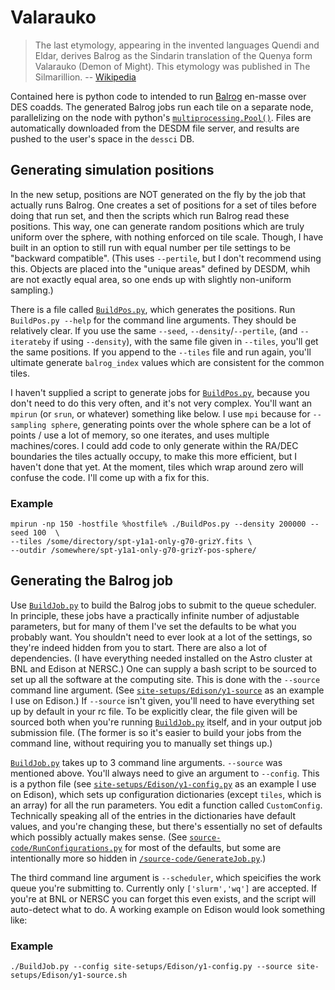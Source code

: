 # Valarauko 

> The last etymology, appearing in the invented languages Quendi and Eldar, derives Balrog as the Sindarin translation of the Quenya form Valarauko (Demon of Might). 
> This etymology was published in The Silmarillion. -- [Wikipedia](https://en.wikipedia.org/wiki/Balrog)

Contained here is python code to intended to run [Balrog](https://github.com/emhuff/Balrog) en-masse over DES coadds.
The generated Balrog jobs run each tile on a separate node, 
parallelizing on the node with python's [```multiprocessing.Pool()```](https://docs.python.org/2/library/multiprocessing.html#module-multiprocessing.pool).
Files are automatically downloaded from the DESDM file server, and results are pushed to the user's space in the `dessci` DB. 


## Generating simulation positions

In the new setup, positions are NOT generated on the fly by the job that actually runs Balrog.
One creates a set of positions for a set of tiles before doing that run set,
and then the scripts which run Balrog read these positions.
This way, one can generate random positions which are truly uniform over the sphere, with nothing enforced on tile scale.
Though, I have built in an option to still run with equal number per tile settings to be "backward compatible".
(This uses ```--pertile```, but I don't recommend using this. Objects are placed into the "unique areas" defined by DESDM,
whih are not exactly equal area, so one ends up with slightly non-uniform sampling.)

There is a file called [```BuildPos.py```](https://github.com/suchyta1/BalrogMPI/blob/master/BuildPos.py), which generates the positions.
Run ```BuildPos.py --help``` for the command line arguments. They should be relatively clear.
If you use the same ```--seed```, ```--density```/```--pertile```, (and ```--iterateby``` if using ```--density```),
with the same file given in ```--tiles```, you'll get the same positions. 
If you append to the ```--tiles``` file and run again, you'll ultimate generate ```balrog_index``` values which are consistent for the common tiles.

I haven't supplied a script to generate jobs for [```BuildPos.py```](https://github.com/suchyta1/BalrogMPI/blob/master/BuildPos.py), 
because you don't need to do this very often, and it's not very complex. You'll want an ```mpirun``` (or ```srun```, or whatever) something like below.
I use ```mpi``` because for ```--sampling sphere```, generating points over the whole sphere can be a lot of points / use a lot of memory, 
so one iterates, and uses multiple machines/cores.
I could add code to only generate within the RA/DEC boundaries the tiles actually occupy, to make this more efficient, but I haven't done that yet.
At the moment, tiles which wrap around zero will confuse the code. I'll come up with a fix for this.

### Example

```
mpirun -np 150 -hostfile %hostfile% ./BuildPos.py --density 200000 --seed 100  \
--tiles /some/directory/spt-y1a1-only-g70-grizY.fits \
--outdir /somewhere/spt-y1a1-only-g70-grizY-pos-sphere/
```

## Generating the Balrog job

Use [```BuildJob.py```](https://github.com/suchyta1/BalrogMPI/blob/master/BuildJob.py) to build the Balrog jobs to submit to the queue scheduler.
In principle, these jobs have a practically infinite number of adjustable parameters, but for many of them I've set the defaults to be what you probably want.
You shouldn't need to ever look at a lot of the settings, so they're indeed hidden from you to start.
There are also a lot of dependencies. (I have everything needed installed on the Astro cluster at BNL and Edison at NERSC.)
One can supply a bash script to be sourced to set up all the software at the computing site.
This is done with the ```--source``` command line argument.
(See [```site-setups/Edison/y1-source```](https://github.com/suchyta1/BalrogMPI/blob/master/site-setups/Edison/y1-source.sh) as an example I use on Edison.)
If ```--source``` isn't given, you'll need to have everything set up by default in your rc file.
To be explicitly clear, the file given will be sourced both when  you're running [```BuildJob.py```](https://github.com/suchyta1/BalrogMPI/blob/master/BuildJob.py) itself,
and in your output job submission file. (The former is so it's easier to build your jobs from the command line, without requiring you to manually set things up.)

[```BuildJob.py```](https://github.com/suchyta1/BalrogMPI/blob/master/BuildJob.py) takes up to 3 command line arguments.
```--source``` was mentioned above.
You'll always need to give an argument to ```--config```. This is a python file 
(see [```site-setups/Edison/y1-config.py```](https://github.com/suchyta1/BalrogMPI/blob/master/site-setups/Edison/y1-config.py) as an example I use on Edison), 
which sets up configuration dictionaries (except ```tiles```, which is an array) for all the run parameters. You edit a function called ```CustomConfig```.
Technically speaking all of the entries in the dictionaries have default values, and you're changing these,
but there's essentially no set of defaults which possibly actually makes sense.
(See [```source-code/RunConfigurations.py```](https://github.com/suchyta1/BalrogMPI/blob/master/source-code/RunConfigurations.py) for most of the defaults,
but some are intentionally more so hidden in [```/source-code/GenerateJob.py```](https://github.com/suchyta1/BalrogMPI/blob/master/source-code/GenerateJob.py).)

The third command line argument is ```--scheduler```, which speicifies the work queue you're submitting to. 
Currently only ```['slurm','wq']``` are accepted. 
If you're at BNL or NERSC you can forget this even exists, and the script will auto-detect what to do.
A working example on Edison would look something like:

### Example

```
./BuildJob.py --config site-setups/Edison/y1-config.py --source site-setups/Edison/y1-source.sh
```
